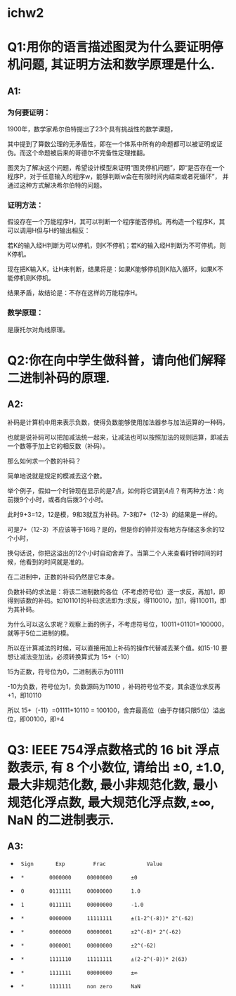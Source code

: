 # ichw2

# Q1:用你的语言描述图灵为什么要证明停机问题, 其证明方法和数学原理是什么.

## A1:

### 为何要证明：

1900年，数学家希尔伯特提出了23个具有挑战性的数学课题，

其中提到了算数公理的无矛盾性，即在一个体系中所有的命题都可以被证明或证伪。而这个命题被后来的哥德尔不完备性定理推翻。

图灵为了解决这个问题，希望设计模型来证明“图灵停机问题”，即“是否存在一个程序P，对于任意输入的程序w，能够判断w会在有限时间内结束或者死循环”，
并通过这种方式解决希尔伯特的问题。

### 证明方法：

假设存在一个万能程序H，其可以判断一个程序能否停机。再构造一个程序K，其可以调用H但与H的输出相反：

若K的输入经H判断为可以停机，则K不停机；若K的输入经H判断为不可停机，则K停机。

现在把K输入K，让H来判断，结果将是：如果K能够停机则K陷入循环，如果K不能停机则K停机。

结果矛盾，故结论是：不存在这样的万能程序H。

### 数学原理：

是康托尔对角线原理。

 
# Q2:你在向中学生做科普，请向他们解释二进制补码的原理.

## A2:

补码是计算机中用来表示负数，使得负数能够使用加法器参与加法运算的一种码，

也就是说补码可以把加减法统一起来，让减法也可以按照加法的规则运算，即减去一个数等于加上它的相反数（补码）。

那么如何求一个数的补码？

简单地说就是规定的模减去这个数。

举个例子，假如一个时钟现在显示的是7点，如何将它调到4点？有两种方法：向前拨9个小时，或者向后拨3个小时。

此时9+3=12，12是模，9和3就互为补码。7-3和7+（12-3）的结果是一样的。

可是7+（12-3）不应该等于16吗？是的，但是你的钟并没有地方存储这多余的12个小时，

换句话说，你把这溢出的12个小时自动舍弃了。当第二个人来查看时钟时间的时候，他看到的时间就是准的。

在二进制中，正数的补码仍然是它本身。

负数补码的求法是：将该二进制数的各位（不考虑符号位）逐一求反，再加1，即得到该数的补码。如101101的补码求法即为:求反，得110010，加1，得110011，即为其补码。

为什么可以这么求呢？观察上面的例子，不考虑符号位，10011+01101=100000，就等于5位二进制的模。

所以在计算减法的时候，可以直接用加上补码的操作代替减去某个值。如15-10 要想让减法变加法，必须转换算式为 15+（-10）

15为正数，符号位为0，二进制表示为01111

-10为负数，符号位为1，负数源码为11010 ，补码符号位不变，其余逐位求反再 +1，即10110

所以 15+（-11）=01111+10110 = 100100，舍弃最高位（由于存储只限5位）溢出位，即00100，即+4

# Q3: IEEE 754浮点数格式的 16 bit 浮点数表示, 有 8 个小数位, 请给出 ±0, ±1.0, 最大非规范化数, 最小非规范化数, 最小规范化浮点数, 最大规范化浮点数,±∞, NaN 的二进制表示.

## A3:

*      Sign  	  Exp  	      Frac  	       Value

*      *        0000000     00000000      ±0

*      0        0111111     00000000      1.0

*      1        0111111     00000000      -1.0

*      *        0000000     11111111      ±(1-2^(-8))* 2^(-62)

*      *        0000000     00000001      ±2^(-8)* 2^(-62)

*      *        0000001     00000000      ±2^(-62)

*      *        1111110     11111111      ±(2-2^(-8))* 2(63)

*      *        1111111     00000000      ±∞

*      *        1111111     non zero      NaN
